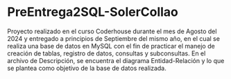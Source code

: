 # PreEntrega2SQL-SolerCollao

Proyecto realizado en el curso Coderhouse durante el mes de Agosto del 2024 y entregado a principios de Septiembre del mismo año, en el cual se realiza una base de datos en MySQL con el fin de practicar el manejo de creación de tablas, registro de datos, consultas y subconsultas. En el archivo de Descripción, se encuentra el diagrama Entidad-Relación y lo que se plantea como objetivo de la base de datos realizada.
